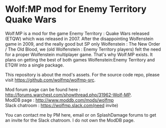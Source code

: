 # Wolf:MP mod for Enemy Territory Quake Wars
Wolf:MP is a mod for the game Enemy Territory : Quake Wars released (ETQW) which was released in 2007.
After the disappointing Wolfenstein game in 2009, and the really good but SP only Wolfenstein : The New Order / The Old Blood, we (old Wolfenstein : Enemy Territory players) felt the need for a proper Wolfenstein multiplayer game. That's why Wolf:MP exists. 
It plans on getting the best of both games Wolfenstein:Enemy Territory and ETQW into a single package.

This repository is about the mod's assets. For the source code repo, please visit https://github.com/wolfmp/wolfmp-src.  

Mod forum page can be found here : http://forums.warchest.com/showthread.php/31962-Wolf-MP.  
ModDB page : http://www.moddb.com/mods/wolfmp  
Slack chatroom : https://wolfmp.slack.com(need invite)  
  
You can contact me by PM here, email or on SplashDamage forums to get an invite for the Slack chatroom. I do not own the ModDB page.
